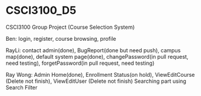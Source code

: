 # CSCI3100_D5

CSCI3100 Group Project (Course Selection System)

Ben: login, register, course browsing, profile

RayLi: contact admin(done), BugReport(done but need push), campus map(done), default system page(done), changePassword(in pull request, need testing), forgetPassword(in pull request, need testing)

Ray Wong: Admin Home(done), Enrollment Status(on hold), ViewEditCourse (Delete not finish), ViewEditUser (Delete not finish)
          Searching part using Search Filter
